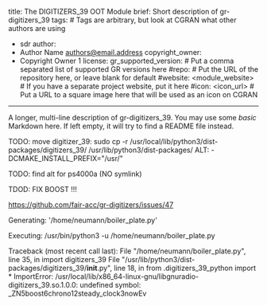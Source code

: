 title: The DIGITIZERS_39 OOT Module
brief: Short description of gr-digitizers_39
tags: # Tags are arbitrary, but look at CGRAN what other authors are using
  - sdr
author:
  - Author Name <authors@email.address>
copyright_owner:
  - Copyright Owner 1
license:
gr_supported_version: # Put a comma separated list of supported GR versions here
#repo: # Put the URL of the repository here, or leave blank for default
#website: <module_website> # If you have a separate project website, put it here
#icon: <icon_url> # Put a URL to a square image here that will be used as an icon on CGRAN
---
A longer, multi-line description of gr-digitizers_39.
You may use some *basic* Markdown here.
If left empty, it will try to find a README file instead.

TODO:
move digitizer_39:
sudo cp -r /usr/local/lib/python3/dist-packages/digitizers_39/ /usr/lib/python3/dist-packages/
ALT:
-DCMAKE_INSTALL_PREFIX="/usr/"

TODO:
find alt for ps4000a (NO symlink)

TDOD:
FIX BOOST !!!

https://github.com/fair-acc/gr-digitizers/issues/47

Generating: '/home/neumann/boiler_plate.py'

Executing: /usr/bin/python3 -u /home/neumann/boiler_plate.py

Traceback (most recent call last):
  File "/home/neumann/boiler_plate.py", line 35, in <module>
    import digitizers_39
  File "/usr/lib/python3/dist-packages/digitizers_39/__init__.py", line 18, in <module>
    from .digitizers_39_python import *
ImportError: /usr/local/lib/x86_64-linux-gnu/libgnuradio-digitizers_39.so.1.0.0: undefined symbol: _ZN5boost6chrono12steady_clock3nowEv

